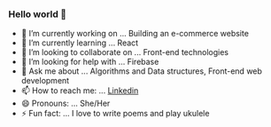 ### Hello world 👋  



- 🔭 I’m currently working on ... Building an e-commerce website
- 🌱 I’m currently learning ... React
- 👯 I’m looking to collaborate on ... Front-end technologies
- 🤔 I’m looking for help with ... Firebase
- 💬 Ask me about ... Algorithms and Data structures, Front-end web development
- 📫 How to reach me: ... [Linkedin](https://www.linkedin.com/in/nagasaisriya/)
- 😄 Pronouns: ... She/Her
- ⚡ Fun fact: ... I love to write poems and play ukulele

